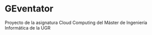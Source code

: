 # GEventator
Proyecto de la asignatura Cloud Computing del Máster de Ingeniería Informática de la UGR
